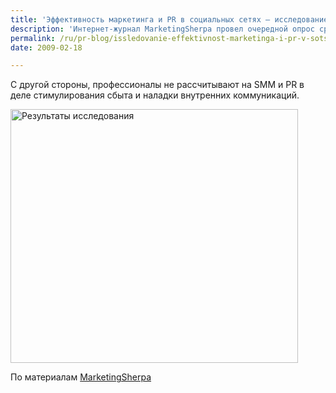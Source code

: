 ```yaml
---
title: 'Эффективность маркетинга и PR в социальных сетях — исследование'
description: 'Интернет-журнал MarketingSherpa провел очередной опрос среди маркетологов. Опрошено 1886 специалистов. Более 90% респондентов считают маркетинг и PR в социальных сетях эффективными инструментами для формирования репутации и узнаваемости бренда.'
permalink: /ru/pr-blog/issledovanie-effektivnost-marketinga-i-pr-v-sotsialnykh-setyakh
date: 2009-02-18

---
```

<p>С другой стороны, профессионалы не рассчитывают на SMM и PR в деле стимулирования сбыта и наладки внутренних коммуникаций.</p>
<p><img src="{{ site.assets }}/img/blog/09-02/18.png" alt="Результаты исследования" width="460" height="406"></p>
<p>По материалам <a href="http://www.marketingsherpa.com/article.php?ident=31048" target="_blank" rel="noopener noreferrer">MarketingSherpa</a></p>

